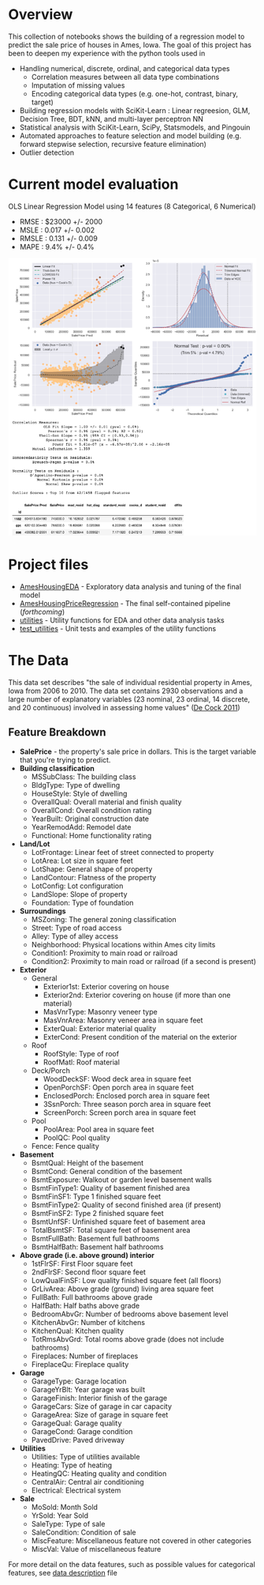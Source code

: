 # Overview

This collection of notebooks shows the building of a regression model to predict the sale price of houses in Ames, Iowa.
The goal of this project has been to deepen my experience with the python tools used in
* Handling numerical, discrete, ordinal, and categorical data types
  * Correlation measures between all data type combinations
  * Imputation of missing values
  * Encoding categorical data types (e.g. one-hot, contrast, binary, target)
* Building regression models with SciKit-Learn : Linear regreesion, GLM, Decision Tree, BDT, kNN, and multi-layer perceptron NN
* Statistical analysis with SciKit-Learn, SciPy, Statsmodels, and Pingouin
* Automated approaches to feature selection and model building (e.g. forward stepwise selection, recursive feature elimination)
* Outlier detection

# Current model evaluation
OLS Linear Regression Model using 14 features (8 Categorical, 6 Numerical)
* RMSE : $23000 +/- 2000
* MSLE : 0.017 +/- 0.002
* RMSLE : 0.131 +/- 0.009
* MAPE : 9.4% +/- 0.4%

![FinalLinearFit](./images/FinalLinearFit.png)

# Project files
* [AmesHousingEDA](AmesHousingEDA.ipynb) - Exploratory data analysis and tuning of the final model
* [AmesHousingPriceRegression](AmesHousingPriceRegression.ipynb) - The final self-contained pipeline (_forthcoming_)
* [utilities](utilities.py) - Utility functions for EDA and other data analysis tasks
* [test_utilities](test_utilities.ipynb) - Unit tests and examples of the utility functions

# The Data
This data set describes "the sale of individual residential property in Ames, Iowa from 2006 to 2010. 
The data set contains 2930 observations and a large number of explanatory variables (23 nominal, 23 ordinal, 14 discrete, and 20 continuous) involved in assessing home values" 
([De Cock 2011](http://jse.amstat.org/v19n3/decock.pdf))

## Feature Breakdown
* **SalePrice** - the property's sale price in dollars. This is the target variable that you're trying to predict.
* **Building classification**
    * MSSubClass: The building class
    * BldgType: Type of dwelling
    * HouseStyle: Style of dwelling
    * OverallQual: Overall material and finish quality
    * OverallCond: Overall condition rating
    * YearBuilt: Original construction date
    * YearRemodAdd: Remodel date
    * Functional: Home functionality rating
* **Land/Lot**
    * LotFrontage: Linear feet of street connected to property
    * LotArea: Lot size in square feet
    * LotShape: General shape of property
    * LandContour: Flatness of the property
    * LotConfig: Lot configuration
    * LandSlope: Slope of property
    * Foundation: Type of foundation
* **Surroundings**
    * MSZoning: The general zoning classification
    * Street: Type of road access
    * Alley: Type of alley access
    * Neighborhood: Physical locations within Ames city limits
    * Condition1: Proximity to main road or railroad
    * Condition2: Proximity to main road or railroad (if a second is present)
* **Exterior**
    * General
        * Exterior1st: Exterior covering on house
        * Exterior2nd: Exterior covering on house (if more than one material)
        * MasVnrType: Masonry veneer type
        * MasVnrArea: Masonry veneer area in square feet
        * ExterQual: Exterior material quality
        * ExterCond: Present condition of the material on the exterior
    * Roof
        * RoofStyle: Type of roof
        * RoofMatl: Roof material
    * Deck/Porch
        * WoodDeckSF: Wood deck area in square feet
        * OpenPorchSF: Open porch area in square feet
        * EnclosedPorch: Enclosed porch area in square feet
        * 3SsnPorch: Three season porch area in square feet
        * ScreenPorch: Screen porch area in square feet
    * Pool
        * PoolArea: Pool area in square feet
        * PoolQC: Pool quality
    * Fence: Fence quality
* **Basement**
    * BsmtQual: Height of the basement
    * BsmtCond: General condition of the basement
    * BsmtExposure: Walkout or garden level basement walls
    * BsmtFinType1: Quality of basement finished area
    * BsmtFinSF1: Type 1 finished square feet
    * BsmtFinType2: Quality of second finished area (if present)
    * BsmtFinSF2: Type 2 finished square feet
    * BsmtUnfSF: Unfinished square feet of basement area
    * TotalBsmtSF: Total square feet of basement area
    * BsmtFullBath: Basement full bathrooms
    * BsmtHalfBath: Basement half bathrooms
* **Above grade (i.e. above ground) interior**
    * 1stFlrSF: First Floor square feet
    * 2ndFlrSF: Second floor square feet
    * LowQualFinSF: Low quality finished square feet (all floors)
    * GrLivArea: Above grade (ground) living area square feet
    * FullBath: Full bathrooms above grade
    * HalfBath: Half baths above grade
    * BedroomAbvGr: Number of bedrooms above basement level
    * KitchenAbvGr: Number of kitchens
    * KitchenQual: Kitchen quality
    * TotRmsAbvGrd: Total rooms above grade (does not include bathrooms)
    * Fireplaces: Number of fireplaces
    * FireplaceQu: Fireplace quality
* **Garage**
    * GarageType: Garage location
    * GarageYrBlt: Year garage was built
    * GarageFinish: Interior finish of the garage
    * GarageCars: Size of garage in car capacity
    * GarageArea: Size of garage in square feet
    * GarageQual: Garage quality
    * GarageCond: Garage condition
    * PavedDrive: Paved driveway
* **Utilities**
    * Utilities: Type of utilities available
    * Heating: Type of heating
    * HeatingQC: Heating quality and condition
    * CentralAir: Central air conditioning
    * Electrical: Electrical system
* **Sale**
    * MoSold: Month Sold
    * YrSold: Year Sold
    * SaleType: Type of sale
    * SaleCondition: Condition of sale
    * MiscFeature: Miscellaneous feature not covered in other categories
    * MiscVal: Value of miscellaneous feature

For more detail on the data features, such as possible values for categorical features, see [data description](data/data_description.txt) file
 
